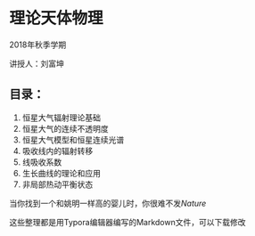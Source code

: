 # 理论天体物理
2018年秋季学期

讲授人：刘富坤
## 目录：
1. 恒星大气辐射理论基础
2. 恒星大气的连续不透明度
3. 恒星大气模型和恒星连续光谱
4. 吸收线内的辐射转移
5. 线吸收系数
6. 生长曲线的理论和应用
7. 非局部热动平衡状态

当你找到一个和姚明一样高的婴儿时，你很难不发*Nature*

这些整理都是用Typora编辑器编写的Markdown文件，可以下载修改
